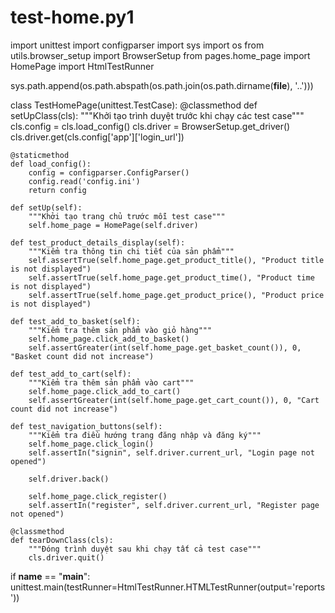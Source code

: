 # test-home.py1
import unittest
import configparser
import sys
import os
from utils.browser_setup import BrowserSetup
from pages.home_page import HomePage
import HtmlTestRunner

sys.path.append(os.path.abspath(os.path.join(os.path.dirname(__file__), '..')))


class TestHomePage(unittest.TestCase):
    @classmethod
    def setUpClass(cls):
        """Khởi tạo trình duyệt trước khi chạy các test case"""
        cls.config = cls.load_config()
        cls.driver = BrowserSetup.get_driver()
        cls.driver.get(cls.config['app']['login_url'])

    @staticmethod
    def load_config():
        config = configparser.ConfigParser()
        config.read('config.ini')
        return config

    def setUp(self):
        """Khởi tạo trang chủ trước mỗi test case"""
        self.home_page = HomePage(self.driver)
    
    def test_product_details_display(self):
        """Kiểm tra thông tin chi tiết của sản phẩm"""
        self.assertTrue(self.home_page.get_product_title(), "Product title is not displayed")
        self.assertTrue(self.home_page.get_product_time(), "Product time is not displayed")
        self.assertTrue(self.home_page.get_product_price(), "Product price is not displayed")
    
    def test_add_to_basket(self):
        """Kiểm tra thêm sản phẩm vào giỏ hàng"""
        self.home_page.click_add_to_basket()
        self.assertGreater(int(self.home_page.get_basket_count()), 0, "Basket count did not increase")
    
    def test_add_to_cart(self):
        """Kiểm tra thêm sản phẩm vào cart"""
        self.home_page.click_add_to_cart()
        self.assertGreater(int(self.home_page.get_cart_count()), 0, "Cart count did not increase")
    
    def test_navigation_buttons(self):
        """Kiểm tra điều hướng trang đăng nhập và đăng ký"""
        self.home_page.click_login()
        self.assertIn("signin", self.driver.current_url, "Login page not opened")

        self.driver.back()

        self.home_page.click_register()
        self.assertIn("register", self.driver.current_url, "Register page not opened")
    
    @classmethod
    def tearDownClass(cls):
        """Đóng trình duyệt sau khi chạy tất cả test case"""
        cls.driver.quit()


if __name__ == "__main__":
    unittest.main(testRunner=HtmlTestRunner.HTMLTestRunner(output='reports'))
